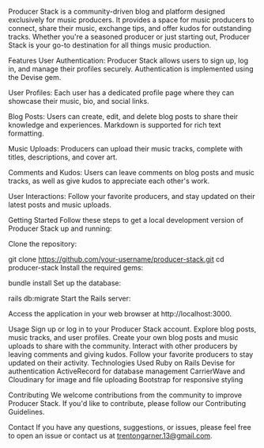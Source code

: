 Producer Stack is a community-driven blog and platform designed exclusively for music producers. It provides a space for music producers to connect, share their music, exchange tips, and offer kudos for outstanding tracks. Whether you're a seasoned producer or just starting out, Producer Stack is your go-to destination for all things music production.

Features
User Authentication: Producer Stack allows users to sign up, log in, and manage their profiles securely. Authentication is implemented using the Devise gem.

User Profiles: Each user has a dedicated profile page where they can showcase their music, bio, and social links.

Blog Posts: Users can create, edit, and delete blog posts to share their knowledge and experiences. Markdown is supported for rich text formatting.

Music Uploads: Producers can upload their music tracks, complete with titles, descriptions, and cover art.

Comments and Kudos: Users can leave comments on blog posts and music tracks, as well as give kudos to appreciate each other's work.

User Interactions: Follow your favorite producers, and stay updated on their latest posts and music uploads.

Getting Started
Follow these steps to get a local development version of Producer Stack up and running:

Clone the repository:

git clone https://github.com/your-username/producer-stack.git
cd producer-stack
Install the required gems:

bundle install
Set up the database:


rails db:migrate
Start the Rails server:

Access the application in your web browser at http://localhost:3000.

Usage
Sign up or log in to your Producer Stack account.
Explore blog posts, music tracks, and user profiles.
Create your own blog posts and music uploads to share with the community.
Interact with other producers by leaving comments and giving kudos.
Follow your favorite producers to stay updated on their activity.
Technologies Used
Ruby on Rails
Devise for authentication
ActiveRecord for database management
CarrierWave and Cloudinary for image and file uploading
Bootstrap for responsive styling

Contributing
We welcome contributions from the community to improve Producer Stack. If you'd like to contribute, please follow our Contributing Guidelines.


Contact
If you have any questions, suggestions, or issues, please feel free to open an issue or contact us at trentongarner.13@gmail.com.

